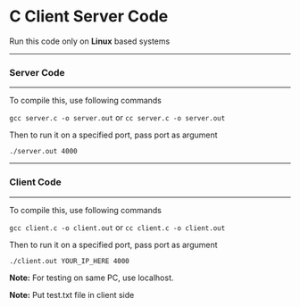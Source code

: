 <h1>C Client Server Code</h1>

<p>Run this code only on <b>Linux</b> based systems</p>
<hr>
<h3>Server Code</h4><hr>
<p>To compile this, use following commands</p>
<p>
<code>gcc server.c -o server.out</code> or <code>cc server.c -o server.out</code>
</p>
<p>Then to run it on a specified port, pass port as argument</p>
<p>
<code>./server.out 4000</code>
</p>
<hr>
<h3>Client Code</h4><hr>
<p>To compile this, use following commands</p>
<p>
<code>gcc client.c -o client.out</code> or <code>cc client.c -o client.out</code>
</p>
<p>Then to run it on a specified port, pass port as argument</p>
<p>
<code>./client.out YOUR_IP_HERE 4000</code>
</p>
<p><b>Note:</b> For testing on same PC, use localhost.</p>
<p><b>Note:</b> Put test.txt file in client side</p>
